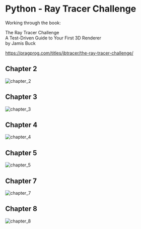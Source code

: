 # Python - Ray Tracer Challenge

Working through the book:

The Ray Tracer Challenge  
A Test-Driven Guide to Your First 3D Renderer  
by Jamis Buck  

https://pragprog.com/titles/jbtracer/the-ray-tracer-challenge/

## Chapter 2
![chapter_2](https://user-images.githubusercontent.com/392577/192130419-f8bc8b8d-7bdf-4333-b083-d2147a6391c1.png)

## Chapter 3
![chapter_3](https://user-images.githubusercontent.com/392577/192130424-60db72db-d90e-461c-836c-0f78084c1a42.png)

## Chapter 4
![chapter_4](https://user-images.githubusercontent.com/392577/192130425-4f9ff6e8-ebf1-404b-8f4f-0bf601a5138e.png)

## Chapter 5
![chapter_5](https://user-images.githubusercontent.com/392577/192130430-06849013-3b9e-48b9-9a40-ce648d3ed283.png)

## Chapter 7
![chapter_7](https://user-images.githubusercontent.com/392577/192130432-1e02c2ee-d20f-440f-b024-06b9b2cdb9a8.png)

## Chapter 8
![chapter_8](https://user-images.githubusercontent.com/392577/192130437-3660382a-ce8b-43d9-9df8-0fd41525d905.png)
